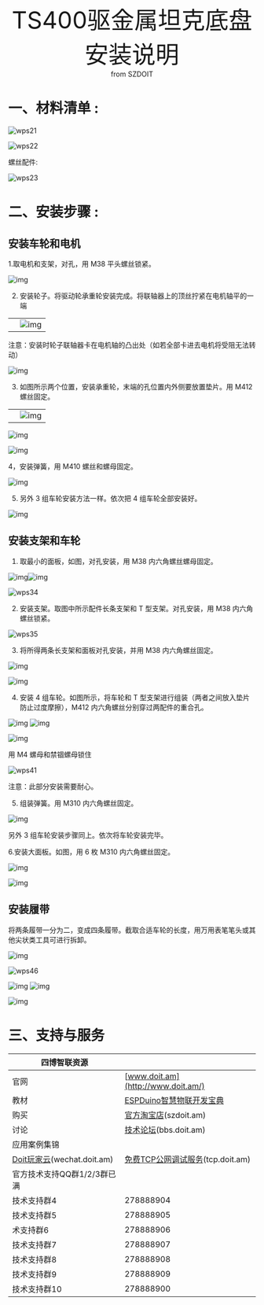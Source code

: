  <center> <font size=10> TS400驱金属坦克底盘安装说明 </font></center>

<center> from SZDOIT </center>

# 一、材料清单 :

![wps21](https://github.com/SmartArduino/zhdocs/raw/master/zhSmartCAR/TS_Series/TS400/wps21.png)

![wps22](https://github.com/SmartArduino/zhdocs/raw/master/zhSmartCAR/TS_Series/TS400/wps22.png)

螺丝配件:

![wps23](https://github.com/SmartArduino/zhdocs/raw/master/zhSmartCAR/TS_Series/TS400/wps23.png)

# 二、安装步骤 :

## 安装车轮和电机

1.取电机和支架，对孔，用 M38 平头螺丝锁紧。

 ![img](https://github.com/SmartArduino/zhdocs/raw/master/zhSmartCAR/TS_Series/TS400/wps24.jpg)

2. 安装轮子。将驱动轮承重轮安装完成。将联轴器上的顶丝拧紧在电机轴平的一端

|      |                                                              |
| ---- | ------------------------------------------------------------ |
|      | ![img](https://github.com/SmartArduino/zhdocs/raw/master/zhSmartCAR/TS_Series/TS400/wps25.png) |

注意：安装时轮子联轴器卡在电机轴的凸出处（如若全部卡进去电机将受阻无法转动）

![img](https://github.com/SmartArduino/zhdocs/raw/master/zhSmartCAR/TS_Series/TS400/wps26.png) 

3. 如图所示两个位置，安装承重轮，末端的孔位置内外侧要放置垫片。用 M412 螺丝固定。

|      |                                                              |
| ---- | ------------------------------------------------------------ |
|      | ![img](https://github.com/SmartArduino/zhdocs/raw/master/zhSmartCAR/TS_Series/TS400/wps27.jpg) |

![img](https://github.com/SmartArduino/zhdocs/raw/master/zhSmartCAR/TS_Series/TS400/wps28.jpg) 



![img](https://github.com/SmartArduino/zhdocs/raw/master/zhSmartCAR/TS_Series/TS400/wps29.png)

 

4，安装弹簧，用 M410 螺丝和螺母固定。

![img](https://github.com/SmartArduino/zhdocs/raw/master/zhSmartCAR/TS_Series/TS400/wps30.png) 

5. 另外 3 组车轮安装方法一样。依次把 4 组车轮全部安装好。

![img](https://github.com/SmartArduino/zhdocs/raw/master/zhSmartCAR/TS_Series/TS400/wps31.jpg) 

 

## 安装支架和车轮

1. 取最小的面板，如图，对孔安装，用 M38 内六角螺丝螺母固定。

![img](https://github.com/SmartArduino/zhdocs/raw/master/zhSmartCAR/TS_Series/TS400/wps33.png)![img](https://github.com/SmartArduino/zhdocs/raw/master/zhSmartCAR/TS_Series/TS400/wps32.png)

![wps34](https://github.com/SmartArduino/zhdocs/raw/master/zhSmartCAR/TS_Series/TS400/wps34.jpg)

2. 安装支架。取图中所示配件长条支架和 T 型支架。对孔安装，用 M38 内六角螺丝锁紧。

![wps35](https://github.com/SmartArduino/zhdocs/raw/master/zhSmartCAR/TS_Series/TS400/wps35.png)

3. 将所得两条长支架和面板对孔安装，并用 M38 内六角螺丝固定。

![img](https://github.com/SmartArduino/zhdocs/raw/master/zhSmartCAR/TS_Series/TS400/wps36.jpg) 



![img](https://github.com/SmartArduino/zhdocs/raw/master/zhSmartCAR/TS_Series/TS400/wps37.png) 

4. 安装 4 组车轮。如图所示，将车轮和 T 型支架进行组装（两者之间放入垫片防止过度摩擦），M412 内六角螺丝分别穿过两配件的重合孔。

![img](https://github.com/SmartArduino/zhdocs/raw/master/zhSmartCAR/TS_Series/TS400/wps38.png)	![img](https://github.com/SmartArduino/zhdocs/raw/master/zhSmartCAR/TS_Series/TS400/wps39.png)

![img](https://github.com/SmartArduino/zhdocs/raw/master/zhSmartCAR/TS_Series/TS400/wps40.jpg) 

用 M4 螺母和禁锢螺母锁住

![wps41](https://github.com/SmartArduino/zhdocs/raw/master/zhSmartCAR/TS_Series/TS400/wps41.png)

注意：此部分安装需要耐心。

5. 组装弹簧。用 M310 内六角螺丝固定。

![img](https://github.com/SmartArduino/zhdocs/raw/master/zhSmartCAR/TS_Series/TS400/wps42.png)

另外 3 组车轮安装步骤同上。依次将车轮安装完毕。

 6.安装大面板。如图，用 6 枚 M310 内六角螺丝固定。

![img](https://github.com/SmartArduino/zhdocs/raw/master/zhSmartCAR/TS_Series/TS400/wps43.png) 

![img](https://github.com/SmartArduino/zhdocs/raw/master/zhSmartCAR/TS_Series/TS400/wps44.png) 

## 安装履带

将两条履带一分为二，变成四条履带。截取合适车轮的长度，用万用表笔笔头或其他尖状类工具可进行拆卸。

![img](https://github.com/SmartArduino/zhdocs/raw/master/zhSmartCAR/TS_Series/TS400/wps45.png) 

![wps46](https://github.com/SmartArduino/zhdocs/raw/master/zhSmartCAR/TS_Series/TS400/wps46.jpg) 

![img](https://github.com/SmartArduino/zhdocs/raw/master/zhSmartCAR/TS_Series/TS400/wps47.png)	![img](https://github.com/SmartArduino/zhdocs/raw/master/zhSmartCAR/TS_Series/TS400/wps48.png)



![img](https://github.com/SmartArduino/zhdocs/raw/master/zhSmartCAR/TS_Series/TS400/wps49.jpg) 

#  三、支持与服务

| 四博智联资源                                        |                                                              |
| --------------------------------------------------- | ------------------------------------------------------------ |
| 官网                                                | [www.doit.am](http://www.doit.am/)                           |
| 教材                                                | [ESPDuino智慧物联开发宝典](https://item.taobao.com/item.htm?spm=a1z10.3-c.w4002-7420449993.9.Bgp1Ll&id=520583000610) |
| 购买                                                | [官方淘宝店](https://szdoit.taobao.com/)(szdoit.am)          |
| 讨论                                                | [技术论坛](http://bbs.doit.am/forum.php)(bbs.doit.am)        |
| 应用案例集锦                                        |                                                              |
| [Doit玩家云](http://wechat.doit.am)(wechat.doit.am) | [免费TCP公网调试服务](http://tcp.doit.am)(tcp.doit.am)       |
| 官方技术支持QQ群1/2/3群已满                         |                                                              |
| 技术支持群4                                         | 278888904                                                    |
| 技术支持群5                                         | 278888905                                                    |
| 术支持群6                                           | 278888906                                                    |
| 技术支持群7                                         | 278888907                                                    |
| 技术支持群8                                         | 278888908                                                    |
| 技术支持群9                                         | 278888909                                                    |
| 技术支持群10                                        | 278888900                                                    |